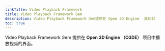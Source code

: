 ```yaml
---
linkTitle: Video Playback Framework
title: Video Playback Framework Gem
description: Video Playback Framework Gem提供在 Open 3D Engine （O3DE） 项目中播放视频的界面。
toc: true
---
```


Video Playback Framework Gem 提供在 **Open 3D Engine （O3DE）** 项目中播放视频的界面。
